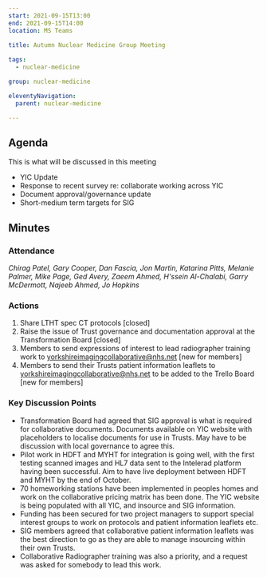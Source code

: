 ```yaml
---
start: 2021-09-15T13:00
end: 2021-09-15T14:00
location: MS Teams
 
title: Autumn Nuclear Medicine Group Meeting

tags:
  - nuclear-medicine

group: nuclear-medicine

eleventyNavigation:
  parent: nuclear-medicine

---
```


## Agenda

This is what will be discussed in this meeting

* YIC Update
* Response to recent survey re: collaborate working across YIC 
* Document approval/governance update
* Short-medium term targets for SIG  

## Minutes

### Attendance
_Chirag Patel, Gary Cooper, Dan Fascia, Jon Martin, Katarina Pitts, Melanie Palmer, Mike Page, Ged Avery, Zaeem Ahmed, H'ssein Al-Chalabi, Garry McDermott, Najeeb Ahmed, Jo Hopkins_
    
### Actions

1. Share LTHT spec CT protocols [closed]
2. Raise the issue of Trust governance and documentation approval at the Transformation Board [closed]
3. Members to send expressions of interest to lead radiographer training work to yorkshireimagingcollaborative@nhs.net [new for members]
4. Members to send their Trusts patient information leaflets to yorkshireimagingcollaborative@nhs.net to be added to the Trello Board [new for members]
    
### Key Discussion Points

* Transformation Board had agreed that SIG approval is what is required for collaborative documents. Documents available on YIC website with placeholders to localise documents for use in Trusts. May have to be discussion with local governance to agree this.
* Pilot work in HDFT and MYHT for integration is going well, with the first testing scanned images and HL7 data sent to the Intelerad platform having been successful. Aim to have live deployment between HDFT and MYHT by the end of October.
* 70 homeworking stations have been implemented in peoples homes and work on the collaborative pricing matrix has been done. The YIC website is being populated with all YIC, and insource and SIG information.
* Funding has been secured for two project managers to support special interest groups to work on protocols and patient information leaflets etc.
* SIG members agreed that collaborative patient information leaflets was the best direction to go as they are able to manage insourcing within their own Trusts.
* Collaborative Radiographer training was also a priority, and a request was asked for somebody to lead this work.


